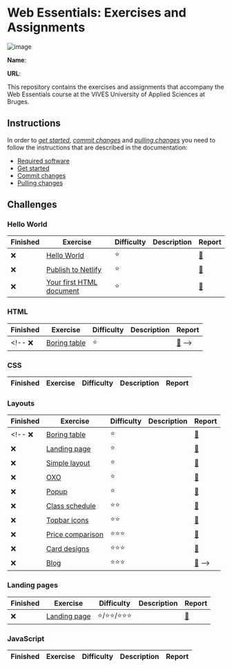 # Web Essentials: Exercises and Assignments

![image](../../workflows/Linter/badge.svg)

**Name**: <!-- TODO: fill in your full name here, firstname and lastname -->

**URL**: <!-- TODO: paste the full netlify URL to the solution of this exercise  -->

This repository contains the exercises and assignments that accompany the Web Essentials course at the VIVES University of Applied Sciences at Bruges.

## Instructions

In order to *[get started](./docs/get-started.md)*, *[commit changes](./docs/commit-changes.md)* and *[pulling changes](./docs/pull-changes.md)* you need to follow the instructions that are described in the documentation:

* [Required software](./docs/software.md)
* [Get started](./docs/get-started.md)
* [Commit changes](./docs/commit-changes.md)
* [Pulling changes](./docs/pull-changes.md)

## Challenges

### Hello World

Finished | Exercise | Difficulty | Description | Report
---------|----------|---------|---------|---------
:x: | [Hello World](01-hello-world/hello-world/README.md) | :star: | | [:memo:](01-hello-world/hello-world/REPORT.md)
:x: | [Publish to Netlify](01-hello-world/publisch-to-netlify/README.md) | :star: | | [:memo:](01-hello-world/hello-world/REPORT.md)
:x: | [Your first HTML document](01-hello-world/first-html-document/README.md) | :star: | | [:memo:](01-hello-world/hello-world/REPORT.md)

### HTML

Finished | Exercise | Difficulty | Description | Report
---------|----------|---------|---------|---------
<!-- :x: | [Boring table](02-html/simple-table/README.md) | :star: | | [:memo:](02-html/simple-table/REPORT.md) -->

### CSS

Finished | Exercise | Difficulty | Description | Report
---------|----------|---------|---------|---------

### Layouts

Finished | Exercise | Difficulty | Description | Report
---------|----------|---------|---------|---------
<!-- :x: | [Boring table](04-layouts/simple-table/README.md) | :star: | | [:memo:](04-layouts/simple-table/REPORT.md)
:x: | [Landing page](04-layouts/landing-page/README.md) | :star: | | [:memo:](04-layouts/landing-page/REPORT.md)
:x: | [Simple layout](04-layouts/simple-layout/README.md) | :star: | | [:memo:](04-layouts/simple-layout/REPORT.md)
:x: | [OXO](04-layouts/oxo-grid/README.md) | :star: | | [:memo:](04-layouts/oxo-grid/REPORT.md)
:x: | [Popup](04-layouts/popup/README.md) | :star: | | [:memo:](04-layouts/popup/REPORT.md)
:x: | [Class schedule](04-layouts/schedule/README.md) | :star::star: | | [:memo:](04-layouts/schedule/REPORT.md)
:x: | [Topbar icons](04-layouts/topbar-icons/README.md) | :star::star: | | [:memo:](04-layouts/topbar-icons/REPORT.md)
:x: | [Price comparison](04-layouts/price-comparison/README.md) | :star::star::star: | | [:memo:](04-layouts/price-comparison/REPORT.md)
:x: | [Card designs](04-layouts/card-designs/README.md) | ️️️️️️:star::star::star: | | [:memo:](04-layouts/card-designs/REPORT.md)
:x: | [Blog](04-layouts/blog/README.md) | ️️️️️️:star::star::star: | | [:memo:](04-layouts/blog/REPORT.md) -->

<!-- :x: | [Login form](02-html-and-css/loginform/README.md) | :star::star: -->
<!-- :x: | [Calculator](02-html-and-css/calculator/README.md) | :star::star: -->
<!-- :x: | @fontface | :star::star: -->

### Landing pages

Finished | Exercise | Difficulty | Description | Report
---------|----------|---------|--------|---------
:x: | [Landing page](05-landing-page/README.md) | :star:/:star::star:/:star::star::star: | | [:memo:](03landing-page/REPORT.md)

### JavaScript

Finished | Exercise | Difficulty | Description | Report
---------|----------|---------|--------|---------
